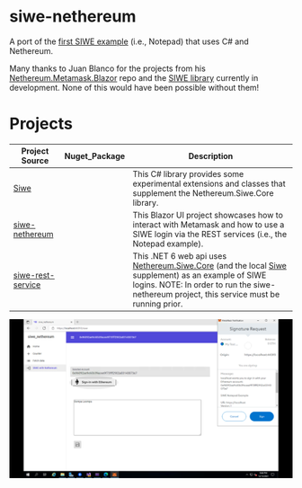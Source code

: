 # siwe-nethereum
A port of the [first SIWE example](https://github.com/spruceid/siwe) (i.e., Notepad) that uses C# and Nethereum.

Many thanks to Juan Blanco for the projects from his [Nethereum.Metamask.Blazor](https://github.com/Nethereum/Nethereum.Metamask.Blazor) repo and the [SIWE library](https://github.com/Nethereum/Nethereum/tree/master/src/Nethereum.Siwe.Core) currently in development.  None of this would have been possible without them!

# Projects

Project Source | Nuget_Package |  Description |
------------- |--------------------------|-----------|
[Siwe](https://github.com/jaerith/siwe-nethereum/tree/main/Siwe)    | | This C# library provides some experimental extensions and classes that supplement the Nethereum.Siwe.Core library. |
[siwe-nethereum](https://github.com/jaerith/siwe-nethereum/tree/main/siwe-nethereum) | | This Blazor UI project showcases how to interact with Metamask and how to use a SIWE login via the REST services (i.e., the Notepad example). |
[siwe-rest-service](https://github.com/jaerith/siwe-nethereum/tree/main/siwe-rest-service)    | | This .NET 6 web api uses [Nethereum.Siwe.Core](https://github.com/Nethereum/Nethereum/tree/master/src/Nethereum.Siwe.Core) (and the local [Siwe](https://github.com/jaerith/siwe-nethereum/tree/main/Siwe) supplement) as an example of SIWE logins.  NOTE: In order to run the siwe-nethereum project, this service must be running prior. |

![Screenshot 1](https://github.com/jaerith/siwe-nethereum/blob/main/Screenshots/SIWE_Nethereum_Screenshot_02.png)
